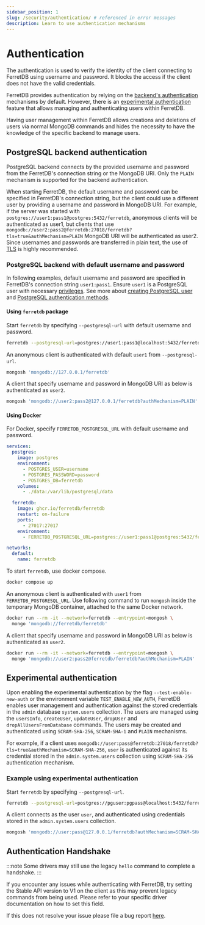 ```yaml
---
sidebar_position: 1
slug: /security/authentication/ # referenced in error messages
description: Learn to use authentication mechanisms
---
```


# Authentication

The authentication is used to verify the identity of the client connecting to FerretDB using username and password.
It blocks the access if the client does not have the valid credentials.

FerretDB provides authentication by relying on the [backend's authentication](#postgresql-backend-authentication) mechanisms by default.
However, there is an [experimental authentication](#experimental-authentication) feature that allows managing and authenticating users within FerretDB.

Having user management within FerretDB allows creations and deletions of users via normal MongoDB commands and hides the necessity to have the knowledge of the specific backend to manage users.

## PostgreSQL backend authentication

PostgreSQL backend connects by the provided username and password from the FerretDB's connection string or the MongoDB URI.
Only the `PLAIN` mechanism is supported for the backend authentication.

When starting FerretDB, the default username and password can be specified in FerretDB's connection string,
but the client could use a different user by providing a username and password in MongoDB URI.
For example, if the server was started with `postgres://user1:pass1@postgres:5432/ferretdb`,
anonymous clients will be authenticated as user1,
but clients that use `mongodb://user2:pass2@ferretdb:27018/ferretdb?tls=true&authMechanism=PLAIN` MongoDB URI will be authenticated as user2.
Since usernames and passwords are transferred in plain text,
the use of [TLS](../security/tls-connections.md) is highly recommended.

### PostgreSQL backend with default username and password

In following examples, default username and password are specified in FerretDB's connection string `user1:pass1`.
Ensure `user1` is a PostgreSQL user with necessary
[privileges](https://www.postgresql.org/docs/current/sql-grant.html).
See more about [creating PostgreSQL user](https://www.postgresql.org/docs/current/sql-createuser.html)
and [PostgreSQL authentication methods](https://www.postgresql.org/docs/current/auth-methods.html).

#### Using `ferretdb` package

Start `ferretdb` by specifying `--postgresql-url` with default username and password.

```sh
ferretdb --postgresql-url=postgres://user1:pass1@localhost:5432/ferretdb
```

An anonymous client is authenticated with default `user1` from `--postgresql-url`.

```sh
mongosh 'mongodb://127.0.0.1/ferretdb'
```

A client that specify username and password in MongoDB URI as below is authenticated as `user2`.

```sh
mongosh 'mongodb://user2:pass2@127.0.0.1/ferretdb?authMechanism=PLAIN'
```

#### Using Docker

For Docker, specify `FERRETDB_POSTGRESQL_URL` with default username and password.

```yaml
services:
  postgres:
    image: postgres
    environment:
      - POSTGRES_USER=username
      - POSTGRES_PASSWORD=password
      - POSTGRES_DB=ferretdb
    volumes:
      - ./data:/var/lib/postgresql/data

  ferretdb:
    image: ghcr.io/ferretdb/ferretdb
    restart: on-failure
    ports:
      - 27017:27017
    environment:
      - FERRETDB_POSTGRESQL_URL=postgres://user1:pass1@postgres:5432/ferretdb

networks:
  default:
    name: ferretdb
```

To start `ferretdb`, use docker compose.

```sh
docker compose up
```

An anonymous client is authenticated with `user1` from `FERRETDB_POSTGRESQL_URL`.
Use following command to run `mongosh` inside the temporary MongoDB container,
attached to the same Docker network.

```sh
docker run --rm -it --network=ferretdb --entrypoint=mongosh \
  mongo 'mongodb://ferretdb/ferretdb'
```

A client that specify username and password in MongoDB URI as below is authenticated as `user2`.

```sh
docker run --rm -it --network=ferretdb --entrypoint=mongosh \
  mongo 'mongodb://user2:pass2@ferretdb/ferretdb?authMechanism=PLAIN'
```

## Experimental authentication

Upon enabling the experimental authentication by the flag `--test-enable-new-auth` or the environment variable `TEST_ENABLE_NEW_AUTH`,
FerretDB enables user management and authentication against the stored credentials in the `admin` database `system.users` collection.
The users are managed using the `usersInfo`, `createUser`, `updateUser`, `dropUser` and `dropAllUsersFromDatabase` commands.
The users may be created and authenticated using `SCRAM-SHA-256`, `SCRAM-SHA-1` and `PLAIN` mechanisms.

For example, if a client uses `mongodb://user:pass@ferretdb:27018/ferretdb?tls=true&authMechanism=SCRAM-SHA-256`,
`user` is authenticated against its credential stored in the `admin.system.users` collection using `SCRAM-SHA-256` authentication mechanism.

### Example using experimental authentication

Start `ferretdb` by specifying `--postgresql-url`.

```sh
ferretdb --postgresql-url=postgres://pguser:pgpass@localhost:5432/ferretdb
```

A client connects as the user `user`, and authenticated using credentials stored in the `admin.system.users` collection.

```sh
mongosh 'mongodb://user:pass@127.0.0.1/ferretdb?authMechanism=SCRAM-SHA-256'
```

## Authentication Handshake

:::note
Some drivers may still use the legacy `hello` command to complete a handshake.
:::

If you encounter any issues while authenticating with FerretDB, try setting the Stable API version to V1 on the client as this may prevent legacy commands from being used.
Please refer to your specific driver documentation on how to set this field.

If this does not resolve your issue please file a bug report [here](https://github.com/FerretDB/FerretDB/issues/new?assignees=ferretdb-bot&labels=code%2Fbug%2Cnot+ready&projects=&template=bug.yml).
